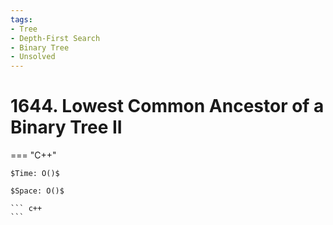 ```yaml
---
tags:
- Tree
- Depth-First Search
- Binary Tree
- Unsolved
---
```



# 1644. Lowest Common Ancestor of a Binary Tree II

=== "C++"

    $Time: O()$

    $Space: O()$

    ``` c++
    ```